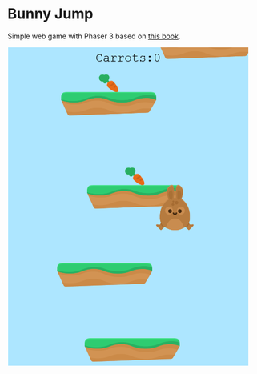 # Bunny Jump

Simple web game with Phaser 3 based on [this book](https://ourcade.co/books/infinite-jumper-phaser3/).

![gameplay.png](screenshots/gameplay.png?raw=true "Gameplay")
